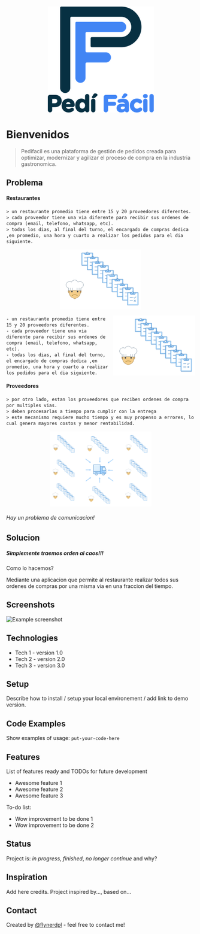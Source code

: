 
<p align="center">
  <img src="assets/logoPediFacil_README.png">
</p>

# Bienvenidos
> Pedifacil es una plataforma de gestión de pedidos creada para optimizar, modernizar y agilizar el proceso de compra en la industria gastronomica.

## Problema

#### Restaurantes

    > un restaurante promedio tiene entre 15 y 20 proveedores diferentes.
    > cada proveedor tiene una via diferente para recibir sus ordenes de compra (email, telefono, whatsapp, etc).
    > todas los dias, al final del turno, el encargado de compras dedica ,en promedio, una hora y cuarto a realizar los pedidos para el dia siguiente.
  
  
<p align="center">
  <img width="218" height="160" src="assets/img_chefOrder_README.png">
</p>


<img align="right" width="218" height="160" src="assets/img_chefOrder_README.png">

    - un restaurante promedio tiene entre 15 y 20 proveedores diferentes.
    - cada proveedor tiene una via diferente para recibir sus ordenes de compra (email, telefono, whatsapp, etc).
    - todas los dias, al final del turno, el encargado de compras dedica ,en promedio, una hora y cuarto a realizar los pedidos para el dia siguiente.


#### Proveedores

    > por otro lado, estan los proveedores que reciben ordenes de compra por multiples vias.
    > deben procesarlas a tiempo para cumplir con la entrega
    > este mecanismo requiere mucho tiempo y es muy propenso a errores, lo cual genera mayores costos y menor rentabilidad.


<p align="center">
  <img width="272" height="200" src="assets/img_supplierProcess_README.png">
</p>


###### Hay un problema de comunicacion!

## Solucion

##### Simplemente traemos orden al caos!!!

Como lo hacemos?

Mediante una aplicacion que permite al restaurante realizar todos sus ordenes de compras por una misma via en una fraccion del tiempo.


## Screenshots
![Example screenshot](./img/logoPediFacil.png)

## Technologies
* Tech 1 - version 1.0
* Tech 2 - version 2.0
* Tech 3 - version 3.0

## Setup
Describe how to install / setup your local environement / add link to demo version.

## Code Examples
Show examples of usage:
`put-your-code-here`

## Features
List of features ready and TODOs for future development
* Awesome feature 1
* Awesome feature 2
* Awesome feature 3

To-do list:
* Wow improvement to be done 1
* Wow improvement to be done 2

## Status
Project is: _in progress_, _finished_, _no longer continue_ and why?

## Inspiration
Add here credits. Project inspired by..., based on...

## Contact
Created by [@flynerdpl](https://www.flynerd.pl/) - feel free to contact me!
